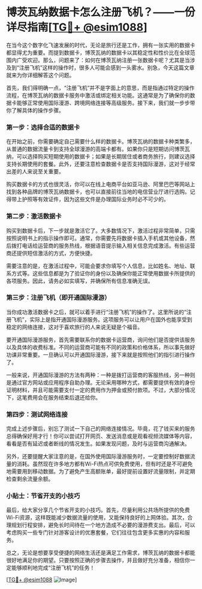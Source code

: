 # 博茨瓦纳数据卡怎么注册飞机？——一份详尽指南[[TG💪+ @esim1088](https://t.me/s/esim1088)]

在当今这个数字化飞速发展的时代，无论是旅行还是工作，拥有一张实用的数据卡都显得尤为重要。而提到数据卡，博茨瓦纳的数据卡以其稳定性和性价比在全球范围内广受欢迎。那么，问题来了：如何在博茨瓦纳注册一张数据卡呢？尤其是当涉及到“注册飞机”这样的操作时，很多人可能会感到一头雾水。别急，今天这篇文章就来为你详细解答这个问题。

首先，我们得明确一点，“注册飞机”并不是字面上的意思，而是指通过特定的操作流程，在博茨瓦纳的数据卡服务中激活或绑定相关功能。这通常是为了确保你的数据卡能够正常使用国际漫游、跨境网络连接等高级服务。接下来，我们就一步步带你了解具体的操作步骤。

### 第一步：选择合适的数据卡

在开始之前，你需要确定自己需要什么样的数据卡。博茨瓦纳的数据卡种类繁多，从普通的数据流量卡到支持全球漫游的高端卡都有。如果你只是短期访问博茨瓦纳，可以选择购买短期使用的数据卡；如果是长期居住或者商务旅行，则建议选择支持长期使用的套餐。此外，还要注意检查数据卡是否支持国际漫游，这对于经常出差的人来说至关重要。

购买数据卡的方式也很灵活，你可以在线上电商平台如亚马逊、阿里巴巴等网站上找到各种品牌的博茨瓦纳数据卡，也可以直接前往当地的电信营业厅进行选购。记得带上护照等有效证件，因为这些文件是办理国际业务时必不可少的。

### 第二步：激活数据卡

购买到数据卡后，下一步就是激活它了。大多数情况下，激活过程非常简单，只需按照说明书上的指示操作即可。通常，你需要先将数据卡插入手机或其他设备，然后拨打电话给运营商的服务热线，根据语音提示输入相关信息完成激活。有些运营商还提供短信激活的方式，方便快捷。

需要注意的是，在激活过程中，可能会要求你填写个人信息，比如姓名、地址、联系方式等。这些信息都是为了验证你的身份以及确保你能正常使用数据卡所提供的各项服务。因此，请务必如实填写，并确保所有信息准确无误。

### 第三步：注册飞机（即开通国际漫游）

当你成功激活数据卡之后，就可以着手进行“注册飞机”的操作了。这里所说的“注册飞机”，实际上是指开通国际漫游服务。这项服务可以让用户在国外也能享受到稳定的网络连接，这对于喜欢旅行的人来说无疑是个福音。

要开通国际漫游服务，首先需要联系你的数据卡运营商，询问他们是否提供该服务以及具体的收费标准。不同的运营商可能有不同的政策和价格体系，所以事先做好功课非常重要。一旦确认可以开通国际漫游，接下来就是按照他们的指引进行操作了。

一般来说，开通国际漫游的方法有两种：一种是拨打运营商的客服热线，另一种则是通过官方网站或应用程序自助办理。无论采用哪种方式，都需要提供有效的身份证明材料，并且可能需要支付一定的费用作为押金或预付款项。不过，大部分情况下，这笔费用会在服务结束后退还给你。

### 第四步：测试网络连接

完成上述步骤后，别忘了测试一下自己的网络连接情况。毕竟，花了钱买来的服务总得确保好用才行！你可以尝试打开网页、发送消息或是观看视频流媒体等内容，看看是否有延迟或者断线的情况发生。如果发现问题，及时与运营商沟通解决。

另外，还要提醒大家注意的是，在国外使用国际漫游服务时，一定要控制好数据流量的消耗。虽然现在许多地方都有Wi-Fi热点可供免费使用，但有时还是不可避免地需要用到移动数据。为了避免产生高额账单，最好提前设置好流量限制，并定期检查剩余流量余额。

### 小贴士：节省开支的小技巧

最后，给大家分享几个节省开支的小技巧。首先，尽量利用公共场所提供的免费Wi-Fi资源，这样既能减少数据流量的使用，又能保持良好的上网体验。其次，合理规划行程安排，避免长时间待在一个地方造成不必要的漫游费支出。最后，可以考虑购买一些专门针对游客设计的优惠套餐，它们往往包含更多实惠的内容和服务。

总之，无论是想要享受便捷的网络生活还是满足工作需求，博茨瓦纳的数据卡都能很好地满足你的期望。只要按照正确的步骤去操作，并且做好充分准备，相信你一定能够顺利地完成“注册飞机”的任务！

[[TG💪+ @esim1088](https://t.me/s/esim1088) ![Image](https://i.postimg.cc/4NQfJmqS/Snipaste-2025-05-13-00-14-12.png)]